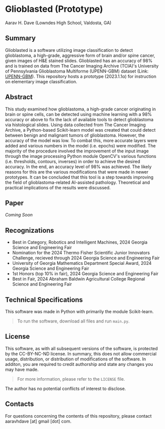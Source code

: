 # Glioblasted (Prototype)
Aarav H. Dave (Lowndes High School, Valdosta, GA)

## Summary
Glioblasted is a software utilizing image classification to detect glioblastoma, a high-grade, aggressive form of brain and/or spine cancer, given images of H&E stained slides. Glioblasted has an accuracy of 98% and is trained on data from The Cancer Imaging Archive (TCIA)'s University of Pennsylvania Glioblastoma Multiforme (UPENN-GBM) dataset (Link: [UPENN-GBM](https://pathdb.cancerimagingarchive.net/eaglescope/dist/?configurl=%2Fsystem%2Ffiles%2Fcollectionmetadata%2F202401%2Fcohort_builder_01-27-2024.json&filterState=%5B%7B%22id%22%3A%22collection%22%2C%22title%22%3A%22TCIA+Collection%22%2C%22field%22%3A%22collection%22%2C%22operation%22%3A%22eq%22%2C%22values%22%3A%22UPENN-GBM%22%7D%5D)). This repository hosts a prototype (2023.1.1α) for instruction on elementary image classification.

## Abstract
This study examined how glioblastoma, a high-grade cancer originating in brain or spine cells, can be detected using machine learning with a 98% accuracy or above to fix the lack of available tools to detect glioblastoma via histological slides. Using data collected from The Cancer Imaging Archive, a Python-based Scikit-learn model was created that could detect between benign and malignant tumors of glioblastoma. However, the accuracy of the model was low. To combat this, more accurate layers were added and various numbers in the model (i.e. epochs) were modified. The majority of the procedure involved the improvement of the input image through the image processing Python module OpenCV's various functions (i.e. thresholds, contours, inverses) in order to achieve the desired accuracy. In the end, an accuracy level of 98% was achieved. The likely reasons for this are the various modifications that were made in newer prototypes. It can be concluded that this tool is a step towards improving the field of glioblastoma-related AI-assisted pathology. Theoretical and practical implications of the results were discussed.

## Paper
*Coming Soon*

## Recognizations
- Best in Category, Robotics and Intelligent Machines, 2024 Georgia Science and Engineering Fair
- Nomination for the 2024 Thermo Fisher Scientific Junior Innovators Challenge, recieved through 2024 Georgia Science and Engineering Fair
- University of Georgia Mathematics Department Special Award, 2024 Georgia Science and Engineering Fair
- 1st Honors (top 10% in fair), 2024 Georgia Science and Engineering Fair
- Best in Fair, 2024 Abraham Baldwin Agricultural College Regional Science and Engineering Fair

## Technical Specifications
This software was made in Python with primarily the module Scikit-learn.
> To run the software, download all files and run `main.py`.

## License
This software, as with all subsequent versions of the software, is protected by the CC-BY-NC-ND license. In summary, this does not allow commercial usage, distribution, or distribution of modifications of the software. In additon, you are required to credit authorship and state any changes you may have made.
> For more information, please refer to the `LICENSE` file.

The author has no potential conflicts of interest to disclose.

## Contacts
For questions concerning the contents of this repository, please contact aaravhdave \[at] gmail \[dot] com.
